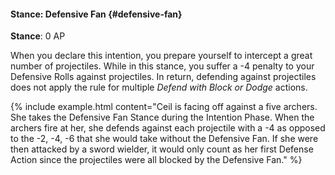 #### Stance: Defensive Fan {#defensive-fan}
**Stance**: 0 AP

When you declare this intention, you prepare yourself to intercept a great number of projectiles. While in this stance, you suffer a -4 penalty to your Defensive Rolls against projectiles. In return, defending against projectiles does not apply the rule for multiple _Defend with Block or Dodge_ actions. 

{% include example.html content="Ceil is facing off against a five archers. She takes the Defensive Fan Stance during the Intention Phase. When the archers fire at her, she defends against each projectile with a -4 as opposed to the -2, -4, -6 that she would take without the Defensive Fan. If she were then attacked by a sword wielder, it would only count as her first Defense Action since the projectiles were all blocked by the Defensive Fan." %}